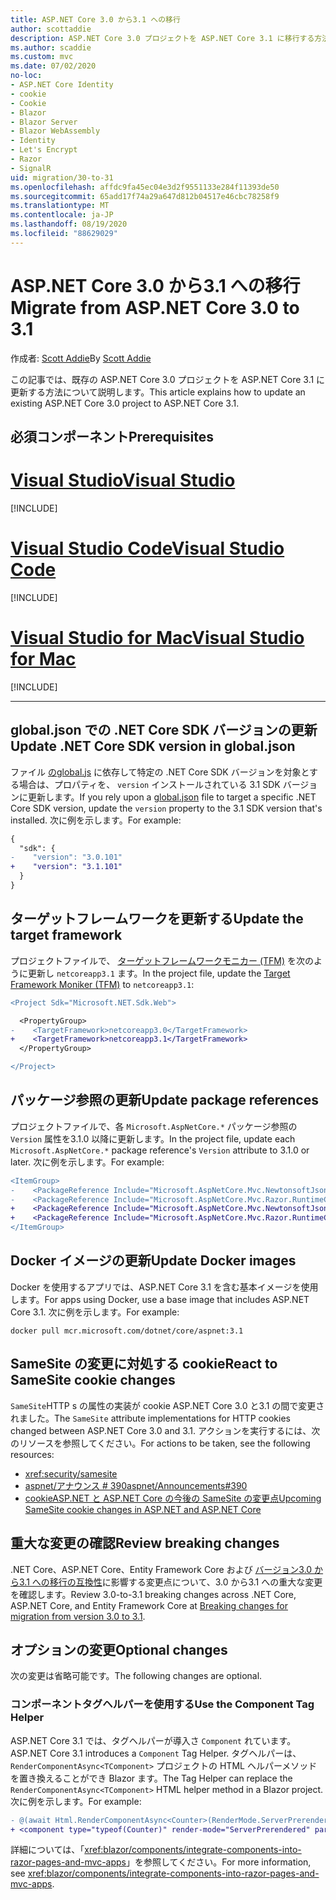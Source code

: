 ```yaml
---
title: ASP.NET Core 3.0 から3.1 への移行
author: scottaddie
description: ASP.NET Core 3.0 プロジェクトを ASP.NET Core 3.1 に移行する方法について説明します。
ms.author: scaddie
ms.custom: mvc
ms.date: 07/02/2020
no-loc:
- ASP.NET Core Identity
- cookie
- Cookie
- Blazor
- Blazor Server
- Blazor WebAssembly
- Identity
- Let's Encrypt
- Razor
- SignalR
uid: migration/30-to-31
ms.openlocfilehash: affdc9fa45ec04e3d2f9551133e284f11393de50
ms.sourcegitcommit: 65add17f74a29a647d812b04517e46cbc78258f9
ms.translationtype: MT
ms.contentlocale: ja-JP
ms.lasthandoff: 08/19/2020
ms.locfileid: "88629029"
---
```

# <a name="migrate-from-aspnet-core-30-to-31"></a><span data-ttu-id="f4acd-103">ASP.NET Core 3.0 から3.1 への移行</span><span class="sxs-lookup"><span data-stu-id="f4acd-103">Migrate from ASP.NET Core 3.0 to 3.1</span></span>

<span data-ttu-id="f4acd-104">作成者: [Scott Addie](https://github.com/scottaddie)</span><span class="sxs-lookup"><span data-stu-id="f4acd-104">By [Scott Addie](https://github.com/scottaddie)</span></span>

<span data-ttu-id="f4acd-105">この記事では、既存の ASP.NET Core 3.0 プロジェクトを ASP.NET Core 3.1 に更新する方法について説明します。</span><span class="sxs-lookup"><span data-stu-id="f4acd-105">This article explains how to update an existing ASP.NET Core 3.0 project to ASP.NET Core 3.1.</span></span>

## <a name="prerequisites"></a><span data-ttu-id="f4acd-106">必須コンポーネント</span><span class="sxs-lookup"><span data-stu-id="f4acd-106">Prerequisites</span></span>

# <a name="visual-studio"></a>[<span data-ttu-id="f4acd-107">Visual Studio</span><span class="sxs-lookup"><span data-stu-id="f4acd-107">Visual Studio</span></span>](#tab/visual-studio)

[!INCLUDE[](~/includes/net-core-prereqs-vs-3.1.md)]

# <a name="visual-studio-code"></a>[<span data-ttu-id="f4acd-108">Visual Studio Code</span><span class="sxs-lookup"><span data-stu-id="f4acd-108">Visual Studio Code</span></span>](#tab/visual-studio-code)

[!INCLUDE[](~/includes/net-core-prereqs-vsc-3.1.md)]

# <a name="visual-studio-for-mac"></a>[<span data-ttu-id="f4acd-109">Visual Studio for Mac</span><span class="sxs-lookup"><span data-stu-id="f4acd-109">Visual Studio for Mac</span></span>](#tab/visual-studio-mac)

[!INCLUDE[](~/includes/net-core-prereqs-mac-3.1.md)]

---

## <a name="update-net-core-sdk-version-in-globaljson"></a><span data-ttu-id="f4acd-110">global.json での .NET Core SDK バージョンの更新</span><span class="sxs-lookup"><span data-stu-id="f4acd-110">Update .NET Core SDK version in global.json</span></span>

<span data-ttu-id="f4acd-111">ファイル [ のglobal.js](/dotnet/core/tools/global-json) に依存して特定の .NET Core SDK バージョンを対象とする場合は、プロパティを、 `version` インストールされている 3.1 SDK バージョンに更新します。</span><span class="sxs-lookup"><span data-stu-id="f4acd-111">If you rely upon a [global.json](/dotnet/core/tools/global-json) file to target a specific .NET Core SDK version, update the `version` property to the 3.1 SDK version that's installed.</span></span> <span data-ttu-id="f4acd-112">次に例を示します。</span><span class="sxs-lookup"><span data-stu-id="f4acd-112">For example:</span></span>

```diff
{
  "sdk": {
-    "version": "3.0.101"
+    "version": "3.1.101"
  }
}
```

## <a name="update-the-target-framework"></a><span data-ttu-id="f4acd-113">ターゲットフレームワークを更新する</span><span class="sxs-lookup"><span data-stu-id="f4acd-113">Update the target framework</span></span>

<span data-ttu-id="f4acd-114">プロジェクトファイルで、 [ターゲットフレームワークモニカー (TFM)](/dotnet/standard/frameworks) を次のように更新し `netcoreapp3.1` ます。</span><span class="sxs-lookup"><span data-stu-id="f4acd-114">In the project file, update the [Target Framework Moniker (TFM)](/dotnet/standard/frameworks) to `netcoreapp3.1`:</span></span>

```diff
<Project Sdk="Microsoft.NET.Sdk.Web">

  <PropertyGroup>
-    <TargetFramework>netcoreapp3.0</TargetFramework>
+    <TargetFramework>netcoreapp3.1</TargetFramework>
  </PropertyGroup>

</Project>
```

## <a name="update-package-references"></a><span data-ttu-id="f4acd-115">パッケージ参照の更新</span><span class="sxs-lookup"><span data-stu-id="f4acd-115">Update package references</span></span>

<span data-ttu-id="f4acd-116">プロジェクトファイルで、各 `Microsoft.AspNetCore.*` パッケージ参照の `Version` 属性を3.1.0 以降に更新します。</span><span class="sxs-lookup"><span data-stu-id="f4acd-116">In the project file, update each `Microsoft.AspNetCore.*` package reference's `Version` attribute to 3.1.0 or later.</span></span> <span data-ttu-id="f4acd-117">次に例を示します。</span><span class="sxs-lookup"><span data-stu-id="f4acd-117">For example:</span></span>

```diff
<ItemGroup>
-    <PackageReference Include="Microsoft.AspNetCore.Mvc.NewtonsoftJson" Version="3.0.0" />
-    <PackageReference Include="Microsoft.AspNetCore.Mvc.Razor.RuntimeCompilation" Version="3.0.0" Condition="'$(Configuration)' == 'Debug'" />
+    <PackageReference Include="Microsoft.AspNetCore.Mvc.NewtonsoftJson" Version="3.1.1" />
+    <PackageReference Include="Microsoft.AspNetCore.Mvc.Razor.RuntimeCompilation" Version="3.1.1" Condition="'$(Configuration)' == 'Debug'" />
</ItemGroup>
```

## <a name="update-docker-images"></a><span data-ttu-id="f4acd-118">Docker イメージの更新</span><span class="sxs-lookup"><span data-stu-id="f4acd-118">Update Docker images</span></span>

<span data-ttu-id="f4acd-119">Docker を使用するアプリでは、ASP.NET Core 3.1 を含む基本イメージを使用します。</span><span class="sxs-lookup"><span data-stu-id="f4acd-119">For apps using Docker, use a base image that includes ASP.NET Core 3.1.</span></span> <span data-ttu-id="f4acd-120">次に例を示します。</span><span class="sxs-lookup"><span data-stu-id="f4acd-120">For example:</span></span>

```console
docker pull mcr.microsoft.com/dotnet/core/aspnet:3.1
```

## <a name="react-to-samesite-no-loccookie-changes"></a><span data-ttu-id="f4acd-121">SameSite の変更に対処する cookie</span><span class="sxs-lookup"><span data-stu-id="f4acd-121">React to SameSite cookie changes</span></span>

<span data-ttu-id="f4acd-122">`SameSite`HTTP s の属性の実装が cookie ASP.NET Core 3.0 と3.1 の間で変更されました。</span><span class="sxs-lookup"><span data-stu-id="f4acd-122">The `SameSite` attribute implementations for HTTP cookies changed between ASP.NET Core 3.0 and 3.1.</span></span> <span data-ttu-id="f4acd-123">アクションを実行するには、次のリソースを参照してください。</span><span class="sxs-lookup"><span data-stu-id="f4acd-123">For actions to be taken, see the following resources:</span></span>

* <xref:security/samesite>
* [<span data-ttu-id="f4acd-124">aspnet/アナウンス # 390</span><span class="sxs-lookup"><span data-stu-id="f4acd-124">aspnet/Announcements#390</span></span>](https://github.com/aspnet/Announcements/issues/390)
* <span data-ttu-id="f4acd-125">[cookieASP.NET と ASP.NET Core の今後の SameSite の変更点](https://devblogs.microsoft.com/aspnet/upcoming-samesite-cookie-changes-in-asp-net-and-asp-net-core/)</span><span class="sxs-lookup"><span data-stu-id="f4acd-125">[Upcoming SameSite cookie changes in ASP.NET and ASP.NET Core](https://devblogs.microsoft.com/aspnet/upcoming-samesite-cookie-changes-in-asp-net-and-asp-net-core/)</span></span>

## <a name="review-breaking-changes"></a><span data-ttu-id="f4acd-126">重大な変更の確認</span><span class="sxs-lookup"><span data-stu-id="f4acd-126">Review breaking changes</span></span>

<span data-ttu-id="f4acd-127">.NET Core、ASP.NET Core、Entity Framework Core および [バージョン3.0 から3.1 への移行の互換性](/dotnet/core/compatibility/3.0-3.1)に影響する変更点について、3.0 から3.1 への重大な変更を確認します。</span><span class="sxs-lookup"><span data-stu-id="f4acd-127">Review 3.0-to-3.1 breaking changes across .NET Core, ASP.NET Core, and Entity Framework Core at [Breaking changes for migration from version 3.0 to 3.1](/dotnet/core/compatibility/3.0-3.1).</span></span>

## <a name="optional-changes"></a><span data-ttu-id="f4acd-128">オプションの変更</span><span class="sxs-lookup"><span data-stu-id="f4acd-128">Optional changes</span></span>

<span data-ttu-id="f4acd-129">次の変更は省略可能です。</span><span class="sxs-lookup"><span data-stu-id="f4acd-129">The following changes are optional.</span></span>

### <a name="use-the-component-tag-helper"></a><span data-ttu-id="f4acd-130">コンポーネントタグヘルパーを使用する</span><span class="sxs-lookup"><span data-stu-id="f4acd-130">Use the Component Tag Helper</span></span>

<span data-ttu-id="f4acd-131">ASP.NET Core 3.1 では、タグヘルパーが導入さ `Component` れています。</span><span class="sxs-lookup"><span data-stu-id="f4acd-131">ASP.NET Core 3.1 introduces a `Component` Tag Helper.</span></span> <span data-ttu-id="f4acd-132">タグヘルパーは、 `RenderComponentAsync<TComponent>` プロジェクトの HTML ヘルパーメソッドを置き換えることができ Blazor ます。</span><span class="sxs-lookup"><span data-stu-id="f4acd-132">The Tag Helper can replace the `RenderComponentAsync<TComponent>` HTML helper method in a Blazor project.</span></span> <span data-ttu-id="f4acd-133">次に例を示します。</span><span class="sxs-lookup"><span data-stu-id="f4acd-133">For example:</span></span>

```diff
- @(await Html.RenderComponentAsync<Counter>(RenderMode.ServerPrerendered, new { IncrementAmount = 10 }))
+ <component type="typeof(Counter)" render-mode="ServerPrerendered" param-IncrementAmount="10" />
```

<span data-ttu-id="f4acd-134">詳細については、「<xref:blazor/components/integrate-components-into-razor-pages-and-mvc-apps>」を参照してください。</span><span class="sxs-lookup"><span data-stu-id="f4acd-134">For more information, see <xref:blazor/components/integrate-components-into-razor-pages-and-mvc-apps>.</span></span>
